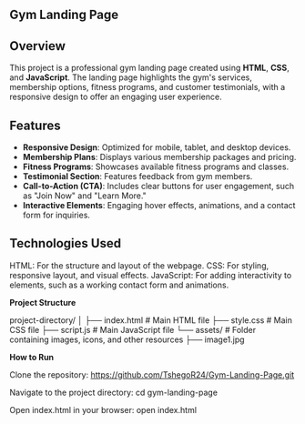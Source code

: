 ## Gym Landing Page

## Overview

This project is a professional gym landing page created using **HTML**, **CSS**, and **JavaScript**. The landing page highlights the gym's services, membership options, fitness programs, and customer testimonials, with a responsive design to offer an engaging user experience.

## Features

- **Responsive Design**: Optimized for mobile, tablet, and desktop devices.
- **Membership Plans**: Displays various membership packages and pricing.
- **Fitness Programs**: Showcases available fitness programs and classes.
- **Testimonial Section**: Features feedback from gym members.
- **Call-to-Action (CTA)**: Includes clear buttons for user engagement, such as "Join Now" and "Learn More."
- **Interactive Elements**: Engaging hover effects, animations, and a contact form for inquiries.

## Technologies Used
HTML: For the structure and layout of the webpage.
CSS: For styling, responsive layout, and visual effects.
JavaScript: For adding interactivity to elements, such as a working contact form and animations.

**Project Structure**

project-directory/
│
├── index.html       # Main HTML file
├── style.css        # Main CSS file
├── script.js        # Main JavaScript file
└── assets/          # Folder containing images, icons, and other resources
    ├── image1.jpg


**How to Run**

Clone the repository:
https://github.com/TshegoR24/Gym-Landing-Page.git

Navigate to the project directory:
cd gym-landing-page

Open index.html in your browser:
open index.html


